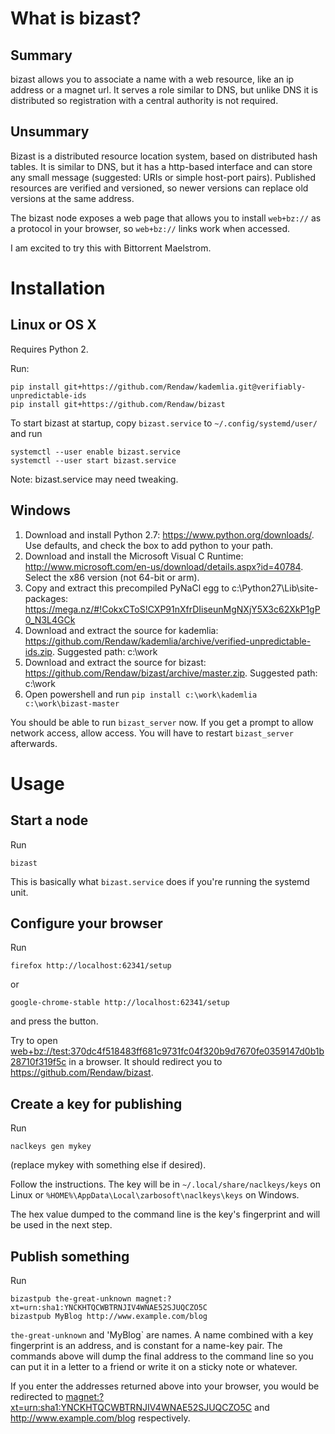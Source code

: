 # What is bizast?

## Summary

bizast allows you to associate a name with a web resource, like an ip address or a magnet url.  It serves a role similar to DNS, but unlike DNS it is distributed so registration with a central authority is not required.

## Unsummary

Bizast is a distributed resource location system, based on distributed hash tables.  It is similar to DNS, but it has a http-based interface and can store any small message (suggested: URIs or simple host-port pairs).  Published resources are verified and versioned, so newer versions can replace old versions at the same address.

The bizast node exposes a web page that allows you to install `web+bz://` as a protocol in your browser, so `web+bz://` links work when accessed.

I am excited to try this with Bittorrent Maelstrom.

# Installation

## Linux or OS X

Requires Python 2.

Run:
```
pip install git+https://github.com/Rendaw/kademlia.git@verifiably-unpredictable-ids
pip install git+https://github.com/Rendaw/bizast
```

To start bizast at startup, copy `bizast.service` to `~/.config/systemd/user/` and run
```
systemctl --user enable bizast.service
systemctl --user start bizast.service
```

Note: bizast.service may need tweaking.

## Windows

1. Download and install Python 2.7: <https://www.python.org/downloads/>.  Use defaults, and check the box to add python to your path.
2. Download and install the Microsoft Visual C Runtime: <http://www.microsoft.com/en-us/download/details.aspx?id=40784>.  Select the x86 version (not 64-bit or arm).
3. Copy and extract this precompiled PyNaCl egg to c:\Python27\Lib\site-packages: <https://mega.nz/#!CokxCToS!CXP91nXfrDIiseunMgNXjY5X3c62XkP1gP0_N3L4GCk>
3. Download and extract the source for kademlia: <https://github.com/Rendaw/kademlia/archive/verified-unpredictable-ids.zip>.  Suggested path: c:\work
4. Download and extract the source for bizast: <https://github.com/Rendaw/bizast/archive/master.zip>.  Suggested path: c:\work
5. Open powershell and run `pip install c:\work\kademlia c:\work\bizast-master`

You should be able to run `bizast_server` now.  If you get a prompt to allow network access, allow access.  You will have to restart `bizast_server` afterwards.

# Usage

## Start a node

Run

```
bizast
```

This is basically what `bizast.service` does if you're running the systemd unit.

## Configure your browser

Run

```
firefox http://localhost:62341/setup
```

or

```
google-chrome-stable http://localhost:62341/setup
```

and press the button.

Try to open <web+bz://test:370dc4f518483ff681c9731fc04f320b9d7670fe0359147d0b1b28710f319f5c> in a browser.  It should redirect you to <https://github.com/Rendaw/bizast>.

## Create a key for publishing

Run

```
naclkeys gen mykey
```

(replace mykey with something else if desired).

Follow the instructions.  The key will be in `~/.local/share/naclkeys/keys` on Linux or `%HOME%\AppData\Local\zarbosoft\naclkeys\keys` on Windows.

The hex value dumped to the command line is the key's fingerprint and will be used in the next step.

## Publish something

Run

```
bizastpub the-great-unknown magnet:?xt=urn:sha1:YNCKHTQCWBTRNJIV4WNAE52SJUQCZO5C
bizastpub MyBlog http://www.example.com/blog
```

`the-great-unknown` and 'MyBlog` are names.  A name combined with a key fingerprint is an address, and is constant for a name-key pair.  The commands above will dump the final address to the command line so you can put it in a letter to a friend or write it on a sticky note or whatever.

If you enter the addresses returned above into your browser, you would be redirected to <magnet:?xt=urn:sha1:YNCKHTQCWBTRNJIV4WNAE52SJUQCZO5C> and <http://www.example.com/blog> respectively.
